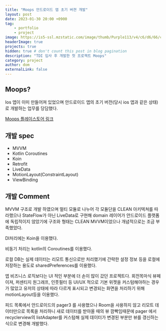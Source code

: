 ```yaml
---
title: "Moops 안드로이드 앱 초기 버젼 개발"
layout: post
date: 2023-01-30 20:00 +0900
tag: 
    - portfolio
    - project
image: https://is5-ssl.mzstatic.com/image/thumb/Purple113/v4/c6/d6/66/c6d66654-4bab-7ed3-426f-57e6c30ed418/AppIcon-1x_U007emarketing-0-6-0-85-220.png/230x0w.webp
headerImage: true
projects: true
hidden: true # don't count this post in blog pagination
description: "TDI 입사 후 개발한 첫 프로젝트 Moops"
category: project
author: dom
externalLink: false
---
```


## Moops?

Ios 앱이 이미 만들어져 있었으며 안드로이드 앱의 초기 버전(당시 ios 앱과 같은 상태)로 개발하는 업무를 당담했다.  

[Moops 플레이스토어 링크](https://play.google.com/store/apps/details?id=com.bellins.moops)

## 개발 spec
- MVVM
- Kotlin Coroutines
- Koin
- Retrofit
- LiveData
- MotionLayout(ConstraintLayout)
- ViewBinding

## 개발 Comment

MVVM 구조로 개발 하였으며 멀티 모듈로 나누어 각 모듈단을 CLEAN 아키텍쳐를 따라했으나 StateFlow가 아닌 LiveData로 구현해 domain 레이어가 안드로이드 플랫폼에 독립적이지 않았기에 구조와 형태는 CLEAN MVVM이었으나 개념적으로는 조금 부족했었다.

DI처리에는 Koin을 이용했다.

비동기 처리는 kotlin의 Coroutines를 이용했다.

로컬 DB는 실제 데이터는 리모트 통신으로만 처리했기에 간략한 설정 정보 등을 로컬에 저장하는 용도로 sharedPreferences를 이용했다.

앱 비즈니스 로직보다는 UI 적인 부분에 더 손이 많이 갔던 프로젝트다. 회전목마식 뷰페이져, 퍼센티지 원그래프, 인풋필터 등 UI/UX 적으로 기본 위젯을 커스텀해야하는 경우가 많았고 유저의 상태에 따라 다르게 표시되고 변경되는 화면을 처리하기 위해 motionLayout등을 이용했다.

피드 목록에서 안드로이드의 pager3 를 사용했으나 Room을 사용하지 않고 리모트 데이터만으로 목록을 처리하니 새로 데이터를 받아올 때의 뷰 깜빡임때문에 pager 에서 recyclerview의 listAdapter를 커스텀해 실제 데이터가 변경된 부분만 뷰를 갱신하는 식으로 변경해 개발했다.
